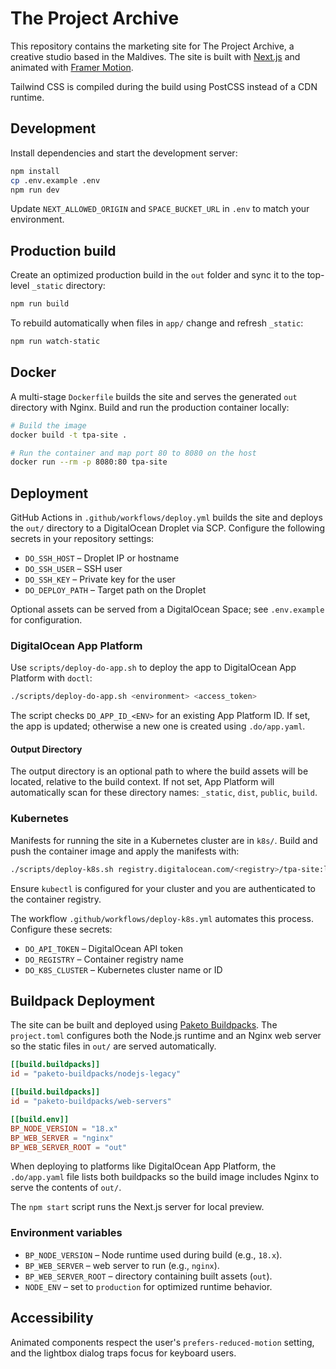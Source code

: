 # The Project Archive

This repository contains the marketing site for The Project Archive, a creative studio based in the Maldives. The site is built with [Next.js](https://nextjs.org/) and animated with [Framer Motion](https://www.framer.com/motion/).

Tailwind CSS is compiled during the build using PostCSS instead of a CDN runtime.

## Development

Install dependencies and start the development server:

```bash
npm install
cp .env.example .env
npm run dev
```

Update `NEXT_ALLOWED_ORIGIN` and `SPACE_BUCKET_URL` in `.env` to match your environment.

## Production build

Create an optimized production build in the `out` folder and sync it to the top-level `_static` directory:

```bash
npm run build
```

To rebuild automatically when files in `app/` change and refresh `_static`:

```bash
npm run watch-static
```

## Docker

A multi-stage `Dockerfile` builds the site and serves the generated `out` directory
with Nginx. Build and run the production container locally:

```bash
# Build the image
docker build -t tpa-site .

# Run the container and map port 80 to 8080 on the host
docker run --rm -p 8080:80 tpa-site
```

## Deployment

GitHub Actions in `.github/workflows/deploy.yml` builds the site and deploys the `out/` directory to a DigitalOcean Droplet via SCP. Configure the following secrets in your repository settings:

- `DO_SSH_HOST` – Droplet IP or hostname
- `DO_SSH_USER` – SSH user
- `DO_SSH_KEY` – Private key for the user
- `DO_DEPLOY_PATH` – Target path on the Droplet

Optional assets can be served from a DigitalOcean Space; see `.env.example` for configuration.

### DigitalOcean App Platform

Use `scripts/deploy-do-app.sh` to deploy the app to DigitalOcean App Platform with `doctl`:

```bash
./scripts/deploy-do-app.sh <environment> <access_token>
```

The script checks `DO_APP_ID_<ENV>` for an existing App Platform ID. If set, the app is updated; otherwise a new one is created using `.do/app.yaml`.

#### Output Directory

The output directory is an optional path to where the build assets will be located,
relative to the build context. If not set, App Platform will automatically scan for
these directory names: `_static`, `dist`, `public`, `build`.

### Kubernetes

Manifests for running the site in a Kubernetes cluster are in `k8s/`. Build and push the container image and apply the manifests with:

```bash
./scripts/deploy-k8s.sh registry.digitalocean.com/<registry>/tpa-site:latest
```

Ensure `kubectl` is configured for your cluster and you are authenticated to the container registry.

The workflow `.github/workflows/deploy-k8s.yml` automates this process. Configure these secrets:

- `DO_API_TOKEN` – DigitalOcean API token
- `DO_REGISTRY` – Container registry name
- `DO_K8S_CLUSTER` – Kubernetes cluster name or ID

## Buildpack Deployment

The site can be built and deployed using [Paketo Buildpacks](https://paketo.io/). The `project.toml` configures both the Node.js runtime and an Nginx web server so the static files in `out/` are served automatically.

```toml
[[build.buildpacks]]
id = "paketo-buildpacks/nodejs-legacy"

[[build.buildpacks]]
id = "paketo-buildpacks/web-servers"

[[build.env]]
BP_NODE_VERSION = "18.x"
BP_WEB_SERVER = "nginx"
BP_WEB_SERVER_ROOT = "out"
```

When deploying to platforms like DigitalOcean App Platform, the `.do/app.yaml` file lists both buildpacks so the build image includes Nginx to serve the contents of `out/`.

The `npm start` script runs the Next.js server for local preview.

### Environment variables

- `BP_NODE_VERSION` – Node runtime used during build (e.g., `18.x`).
- `BP_WEB_SERVER` – web server to run (e.g., `nginx`).
- `BP_WEB_SERVER_ROOT` – directory containing built assets (`out`).
- `NODE_ENV` – set to `production` for optimized runtime behavior.

## Accessibility

Animated components respect the user's `prefers-reduced-motion` setting, and the lightbox dialog traps focus for keyboard users.

